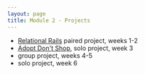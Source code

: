 ```yaml
---
layout: page
title: Module 2 - Projects
---
```


*  [Relational Rails](./relational_rails) paired project, weeks 1-2
*  [Adopt Don't Shop](https://github.com/turingschool-examples/adopt_dont_shop), solo project, week 3
*  group project, weeks 4-5
*  solo project, week 6
